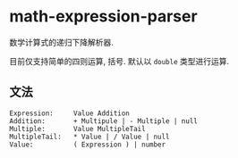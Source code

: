 # math-expression-parser

数学计算式的递归下降解析器.

目前仅支持简单的四则运算, 括号. 默认以 `double` 类型进行运算.

## 文法

```
Expression:     Value Addition
Addition:       + Multipule | - Multiple | null
Multiple:       Value MultipleTail
MultipleTail:   * Value | / Value | null
Value:          ( Expression ) | number
```